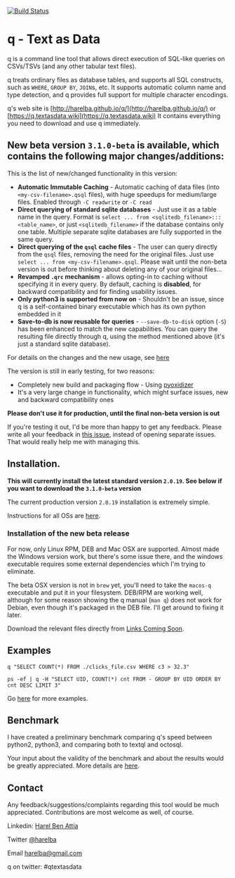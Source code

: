 [![Build Status](https://travis-ci.org/harelba/q.svg?branch=master)](https://travis-ci.org/harelba/q)

# q - Text as Data
q is a command line tool that allows direct execution of SQL-like queries on CSVs/TSVs (and any other tabular text files).

q treats ordinary files as database tables, and supports all SQL constructs, such as `WHERE`, `GROUP BY`, `JOIN`s, etc. It supports automatic column name and type detection, and q provides full support for multiple character encodings.

q's web site is [http://harelba.github.io/q/](http://harelba.github.io/q/) or [https://q.textasdata.wiki](https://q.textasdata.wiki) It contains everything you need to download and use q immediately.

## New beta version `3.1.0-beta` is available, which contains the following major changes/additions:

This is the list of new/changed functionality in this version:

* **Automatic Immutable Caching** - Automatic caching of data files (into `<my-csv-filename>.qsql` files), with huge speedups for medium/large files. Enabled through `-C readwrite` or `-C read`
* **Direct querying of standard sqlite databases** - Just use it as a table name in the query. Format is `select ... from <sqlitedb_filename>:::<table_name>`, or just `<sqlitedb_filename>` if the database contains only one table. Multiple separate sqlite databases are fully supported in the same query.
* **Direct querying of the `qsql` cache files** - The user can query directly from the `qsql` files, removing the need for the original files. Just use `select ... from <my-csv-filename>.qsql`. Please wait until the non-beta version is out before thinking about deleting any of your original files...
* **Revamped `.qrc` mechanism** - allows opting-in to caching without specifying it in every query. By default, caching is **disabled**, for backward compatibility and for finding usability issues.
* **Only python3 is supported from now on** - Shouldn't be an issue, since q is a self-contained binary executable which has its own python embedded in it
* **Save-to-db is now reusable for queries** - `--save-db-to-disk` option (`-S`) has been enhanced to match the new capabilities. You can query the resulting file directly through q, using the method mentioned above (it's just a standard sqlite database).

For details on the changes and the new usage, see [here](QSQL-NOTES.md)

The version is still in early testing, for two reasons:

* Completely new build and packaging flow - Using [pyoxidizer](https://github.com/indygreg/PyOxidizer)
* It's a very large change in functionality, which might surface issues, new and backward compatibility ones

**Please don't use it for production, until the final non-beta version is out**

If you're testing it out, I'd be more than happy to get any feedback. Please write all your feedback in [this issue](https://github.com/harelba/q/issues/281), instead of opening separate issues. That would really help me with managing this.

## Installation.
**This will currently install the latest standard version `2.0.19`. See below if you want to download the `3.1.0-beta` version**

The current production version `2.0.19` installation is extremely simple. 

Instructions for all OSs are [here](http://harelba.github.io/q/#installation). 

### Installation of the new beta release
For now, only Linux RPM, DEB and Mac OSX are supported. Almost made the Windows version work, but there's some issue there, and the windows executable requires some external dependencies which I'm trying to eliminate.

The beta OSX version is not in `brew` yet, you'll need to take the `macos-q` executable and put it in your filesystem. DEB/RPM are working well, although for some reason showing the q manual (`man q`) does not work for Debian, even though it's packaged in the DEB file. I'll get around to fixing it later.

Download the relevant files directly from [Links Coming Soon](TBD).

## Examples

```
q "SELECT COUNT(*) FROM ./clicks_file.csv WHERE c3 > 32.3"

ps -ef | q -H "SELECT UID, COUNT(*) cnt FROM - GROUP BY UID ORDER BY cnt DESC LIMIT 3"
```

Go [here](http://harelba.github.io/q/#examples) for more examples.

## Benchmark
I have created a preliminary benchmark comparing q's speed between python2, python3, and comparing both to textql and octosql. 

Your input about the validity of the benchmark and about the results would be greatly appreciated. More details are [here](test/BENCHMARK.md).

## Contact
Any feedback/suggestions/complaints regarding this tool would be much appreciated. Contributions are most welcome as well, of course.

Linkedin: [Harel Ben Attia](https://www.linkedin.com/in/harelba/)

Twitter [@harelba](https://twitter.com/harelba)

Email [harelba@gmail.com](mailto:harelba@gmail.com)

q on twitter: #qtextasdata

